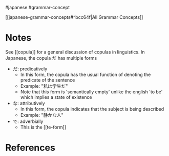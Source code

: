 #japanese #grammar-concept 

[[japanese-grammar-concepts#^bcc64f|All Grammar Concepts]]
# Notes
See [[copula]] for a general discussion of copulas in linguistics. In Japanese, the copula だ has multiple forms
- だ: predicatively
	- In this form, the copula has the usual function of denoting the predicate of the sentence
	- Example: "私は学生だ"
	- Note that this form is 'semantically empty' unlike the english 'to be' which implies a state of existence
- な: attributively
	- In this form, the copula indicates that the subject is being described
	- Example: "静かな人"
- で: adverbially
	- This is the [[te-form]] 
# References
